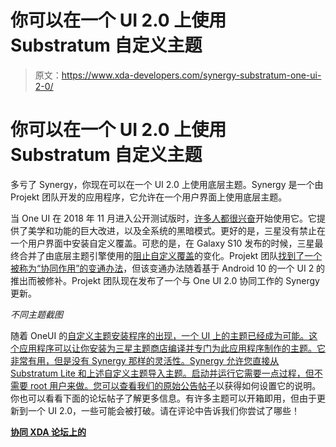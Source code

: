 # 你可以在一个 UI 2.0 上使用 Substratum 自定义主题

> 原文：<https://www.xda-developers.com/synergy-substratum-one-ui-2-0/>

# 你可以在一个 UI 2.0 上使用 Substratum 自定义主题

多亏了 Synergy，你现在可以在一个 UI 2.0 上使用底层主题。Synergy 是一个由 Projekt 团队开发的应用程序，它允许在一个用户界面上使用底层主题。

当 One UI 在 2018 年 11 月进入公开测试版时，[许多人都很兴奋](https://www.xda-developers.com/samsung-one-ui-review-android-pie-galaxy-s9-galaxy-note-9/)开始使用它。它提供了美学和功能的巨大改进，以及全系统的黑暗模式。更好的是，三星没有禁止在一个用户界面中安装自定义覆盖。可悲的是，在 Galaxy S10 发布的时候，三星最终合并了由底层主题引擎使用的[阻止自定义覆盖](https://www.xda-developers.com/samsung-galaxy-s10-custom-overlay-themes-swift-installer-substratum/)的变化。Projekt 团队[找到了一个被称为“协同作用”的变通办法](https://www.xda-developers.com/synergy-lets-you-use-substratum-custom-themes-once-again-on-samsungs-one-ui/)，但该变通办法随着基于 Android 10 的一个 UI 2 的推出而被修补。Projekt 团队现在发布了一个与 One UI 2.0 协同工作的 Synergy 更新。

*不同主题截图*

随着 OneUI 的[自定义主题安装程序的出现，一个 UI 上的主题已经成为可能。这个应用程序可以让你安装为三星主题商店编译并专门为此应用程序制作的主题。它非常有用，但是没有 Synergy 那样的灵活性。Synergy 允许您直接从 Substratum Lite 和上述自定义主题导入主题。启动并运行它需要一点过程，但不需要 root 用户来做。您可以查看我们的](https://www.xda-developers.com/custom-themes-one-ui-samsung-galaxy-s10/)[原始公告帖子](https://www.xda-developers.com/synergy-lets-you-use-substratum-custom-themes-once-again-on-samsungs-one-ui/)以获得如何设置它的说明。你也可以看看下面的论坛帖子了解更多信息。有许多主题可以开箱即用，但由于更新到一个 UI 2.0，一些可能会被打破。请在评论中告诉我们你尝试了哪些！

[**协同 XDA 论坛上的**](https://forum.xda-developers.com/showpost.php?p=76687505&postcount=9)